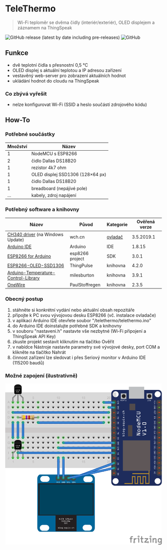 # TeleThermo

> Wi-Fi teploměr se dvěma čidly (interiér/exteriér), OLED displejem a záznamem na ThingSpeak

![GitHub release (latest by date including pre-releases)](https://img.shields.io/github/v/release/ma-ta/telethermo?include_prereleases)
![GitHub](https://img.shields.io/github/license/ma-ta/telethermo)

## Funkce
- dvě teplotní čidla s přesnostní 0,5 °C
- OLED displej s aktuální teplotou a IP adresou zařízení
- vestavěný web-server pro zobrazení aktuálních hodnot
- ukládání hodnot do cloudu na ThingSpeak

### Co zbývá vyřešit
- nelze konfigurovat Wi-Fi (SSID a heslo součástí zdrojového kódu)

## How-To

### Potřebné součástky
Množství | Název
-------- | -----
1 | NodeMCU s ESP8266
2 | čidlo Dallas DS18B20
1 | rezistor 4k7 ohm
1 | OLED displej SSD1306 (128×64 px)
1 | čidlo Dallas DS18B20
1 | breadboard (nepájivé pole)
… | kabely, zdroj napájení

### Potřebný software a knihovny
Název | Původ | Kategorie | Ověřená verze
----- | ----- | --------- | -------------
[CH340 driver](http://www.wch-ic.com/products/CH340.html) (na Windows Update) | wch.cn | [ovladač](http://www.wch-ic.com/downloads/CH341SER_ZIP.html) | 3.5.2019.1
[Arduino IDE](//www.arduino.cc/en/software) | Arduino | IDE | 1.8.15
[ESP8266 for Arduino](//github.com/esp8266/Arduino) | esp8266 project | SDK | 3.0.1
[ESP8266-OLED-SSD1306](//github.com/ThingPulse/esp8266-oled-ssd1306) | ThingPulse | knihovna | 4.2.0
[Arduino-Temperature-Control-Library](//github.com/milesburton/Arduino-Temperature-Control-Library) | milesburton | knihovna | 3.9.1
[OneWire](//github.com/PaulStoffregen/OneWire) | PaulStoffregen | knihovna | 2.3.5

### Obecný postup
1. stáhněte si konkrétní vydání nebo aktuální obsah repozitáře
2. připojte k PC svou vývojovou desku ESP8266 (vč. instalace ovladače)
3. v aplikaci Arduino IDE otevřete soubor "/telethermo/telethermo.ino"
4. do Arduino IDE doinstalujte potřebné SDK a knihovny
5. v souboru "nastaveni.h" nastavte vše nezbytné (Wi-Fi připojení a ThingSpeak API Key)
6. zkuste projekt sestavit kliknutím na tlačítko Ověřit
7. v nabídce Nástroje nastavte parametry své vývojové desky, port COM a klikněte na tlačítko Nahrát
8. činnost zařízení lze sledovat i přes Seriový monitor v Arduino IDE (115200 baudů)

### Možné zapojení (ilustrativně)

![schema](/schema_zapojeni.png)
